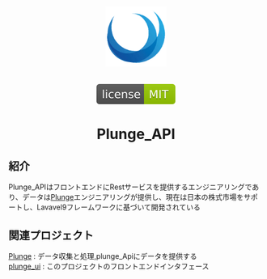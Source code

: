 <div align="center"> <a href="https://github.com/Harvey-Specter/plunge_api"> <img width="120" src="./logo_1024.png"> </a><br/><br/>

[![license](./mit_lic.svg)](LICENSE)
<h1>Plunge_API</h1>
</div>

## 紹介

Plunge_APIはフロントエンドにRestサービスを提供するエンジニアリングであり、データは[Plunge](https://github.com/Harvey-Specter/plunge)エンジニアリングが提供し、現在は日本の株式市場をサポートし、Lavavel9フレームワークに基づいて開発されている

## 関連プロジェクト
[Plunge](https://github.com/Harvey-Specter/plunge) :  データ収集と処理,plunge_Apiにデータを提供する  
[plunge_ui](https://github.com/Harvey-Specter/plunge_ui) : このプロジェクトのフロントエンドインタフェース

